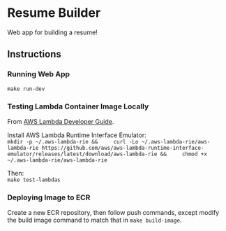 # Resume Builder

Web app for building a resume!

## Instructions
### Running Web App
`make run-dev`

### Testing Lambda Container Image Locally
From [AWS Lambda Developer Guide](https://docs.aws.amazon.com/lambda/latest/dg/images-test.html).

Install AWS Lambda Runtime Interface Emulator:  
`mkdir -p ~/.aws-lambda-rie &&     curl -Lo ~/.aws-lambda-rie/aws-lambda-rie https://github.com/aws/aws-lambda-runtime-interface-emulator/releases/latest/download/aws-lambda-rie &&     chmod +x ~/.aws-lambda-rie/aws-lambda-rie`

Then:  
`make test-lambdas`

### Deploying Image to ECR
Create a new ECR repository, then follow push commands, except modify the build image command to match that in `make build-image`.